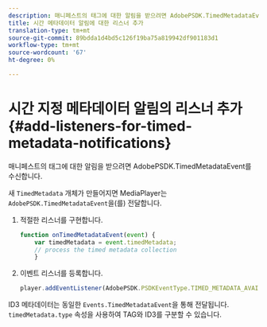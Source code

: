 ```yaml
---
description: 매니페스트의 태그에 대한 알림을 받으려면 AdobePSDK.TimedMetadataEvent를 수신합니다.
title: 시간 메타데이터 알림에 대한 리스너 추가
translation-type: tm+mt
source-git-commit: 89bdda1d4bd5c126f19ba75a819942df901183d1
workflow-type: tm+mt
source-wordcount: '67'
ht-degree: 0%

---
```



# 시간 지정 메타데이터 알림의 리스너 추가{#add-listeners-for-timed-metadata-notifications}

매니페스트의 태그에 대한 알림을 받으려면 AdobePSDK.TimedMetadataEvent를 수신합니다.

새 `TimedMetadata` 개체가 만들어지면 MediaPlayer는 `AdobePSDK.TimedMetadataEvent`을(를) 전달합니다.

1. 적절한 리스너를 구현합니다.

   ```js
   function onTimedMetadataEvent(event) { 
       var timedMetadata = event.timedMetadata; 
       // process the timed metadata collection 
       } 
   ```

1. 이벤트 리스너를 등록합니다.

   ```js
   player.addEventListener(AdobePSDK.PSDKEventType.TIMED_METADATA_AVAILABLE, onTimedMetadataEvent);
   ```

ID3 메타데이터는 동일한 `Events.TimedMetadataEvent`을 통해 전달됩니다. `timedMetadata.type` 속성을 사용하여 TAG와 ID3를 구분할 수 있습니다.

